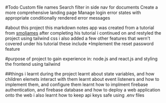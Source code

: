 #Todo
Custom file names
Search filter in side nav for documents
Create a more comprehensive landing page
Manage login error states with appropriate conditionally rendered error messages


#about this project
this markdown notes app was created from a tutorial from [smoljames]("https://smoljames.com/")
after completing his tutorial i continued on and restyled the project using tailwind css
i also added a few other features that wern't covered under his tutorial these include
*Implement the reset password feature


#purpose of project
to gain experience in:
node.js and react.js
and styling the frontend using tailwind

##things i learnt during the project
learnt about state variables, and how children elemets interact with them
learnt about event listeners and how to implement them, and configure them
learnt how to implment firebase authentication, and firebase database
and how to deploy a web application onto the web
i also learnt how to keep api keys safe using .env files

